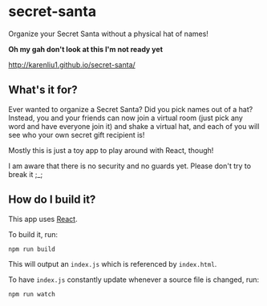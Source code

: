 # secret-santa
Organize your Secret Santa without a physical hat of names!

**Oh my gah don't look at this I'm not ready yet**

http://karenliu1.github.io/secret-santa/

## What's it for?

Ever wanted to organize a Secret Santa? Did you pick names out of a hat? Instead, you and your friends can now join a virtual room (just pick any word and have everyone join it) and shake a virtual hat, and each of you will see who your own secret gift recipient is!

Mostly this is just a toy app to play around with React, though!

I am aware that there is no security and no guards yet. Please don't try to break it ;_;

## How do I build it?

This app uses [React](https://facebook.github.io/react/).

To build it, run:
```
npm run build
```

This will output an `index.js` which is referenced by `index.html`.

To have `index.js` constantly update whenever a source file is changed, run:
```
npm run watch
```
